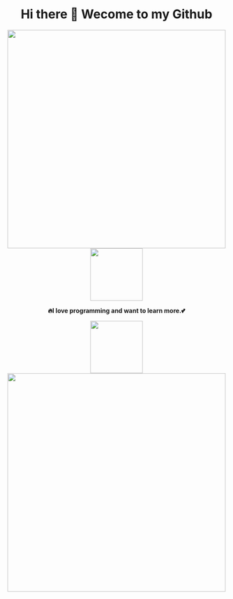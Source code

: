 <h1 align="center"> Hi there 👋 Wecome to my Github</h1>
<div align="center">

</div>
<div align="center">
<a href="https://github.com/Melodyknit">
<img width="500" src="https://github-readme-stats.vercel.app/api?username=melodyknit&hide_border=true&show_icons=true&count_private=true&bg_color=90,3f9eff90,f687ff90&title_color=fff&text_color=fff&icon_color=f687ff&border_radius=0">
<img src="https://avatars.githubusercontent.com/u/50488999?v=4" width="120">
</a>

**🔥I love programming and want to learn more.💕**

<a href="https://github.com/Melodyknit">
<img src="http://m.qpic.cn/psc?/V50YmAZe2OGKum0DNttR1YVwnz0SD3Xk/45NBuzDIW489QBoVep5mcbMeXS*DiVCXydEzngjtzVOGb4P1fddbr2tawDd5TVLNFT52V*hcIQXNdBS.jCOxa8mLERzxoDrROBemZ6cRAsc!/b&bo=sAQvB7AELwcBKQ4!&rf=viewer_4" width="120">
<img width="500" src="https://github-readme-stats.vercel.app/api/top-langs/?username=melodyknit&hide_border=true&layout=compact&bg_color=135,f687ff90,3f9eff90&text_color=fff&title_color=fff&border_radius=0&card_width=450">
</a>
</div>


